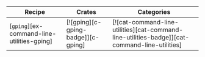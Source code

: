 | Recipe | Crates | Categories |
|--------|--------|------------|
| [`gping`][ex-command-line-utilities-gping] | [![gping][c-gping-badge]][c-gping] | [![cat-command-line-utilities][cat-command-line-utilities-badge]][cat-command-line-utilities] |
